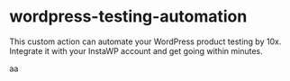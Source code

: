 # wordpress-testing-automation
This custom action can automate your WordPress product testing by 10x. Integrate it with your InstaWP account and get going within minutes.

aa
